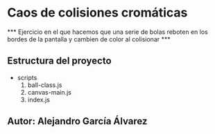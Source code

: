 # Caos de colisiones cromáticas

*** Ejercicio en el que hacemos que una serie de bolas reboten en los bordes de la pantalla y cambien de color al colisionar ***

## Estructura del proyecto

* scripts
    1. ball-class.js
    2. canvas-main.js
    3. index.js

## Autor: Alejandro García Álvarez 